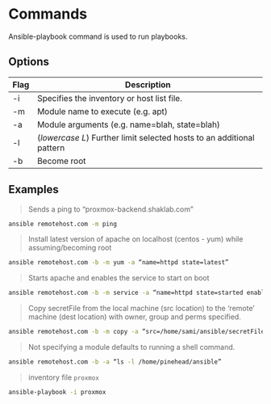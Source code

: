 # Commands

Ansible-playbook command is used to run playbooks.

## Options

| Flag        | Description     |
| ----------- | -----------     |
| -i          | Specifies the inventory or host list file. |
| -m          | Module name to execute (e.g. apt) |
| -a          | Module arguments (e.g. name=blah, state=blah) |
| -l          | (*lowercase L*) Further limit selected hosts to an additional pattern |
| -b          | Become root     |

## Examples

> Sends a ping to “proxmox-backend.shaklab.com”

```bash
ansible remotehost.com -m ping
```

> Install latest version of apache on localhost (centos - yum) while assuming/becoming root

```bash
ansible remotehost.com -b -m yum -a “name=httpd state=latest”
```

> Starts apache and enables the service to start on boot

```bash
ansible remotehost.com -b -m service -a “name=httpd state=started enabled=yes”
```

> Copy secretFile from the local machine (src location) to the ‘remote’ machine (dest location) with owner, group and perms specified.

```bash
ansible remotehost.com -b -m copy -a “src=/home/sami/ansible/secretFile dest=/home/pinehead/ owner=pinehead group=pinehead mode=0644”
```

> Not specifying a module defaults to running a shell command.

```bash
ansible remotehost.com -b -a “ls -l /home/pinehead/ansible”
```

> inventory file `proxmox`

```bash
ansible-playbook -i proxmox  
```
